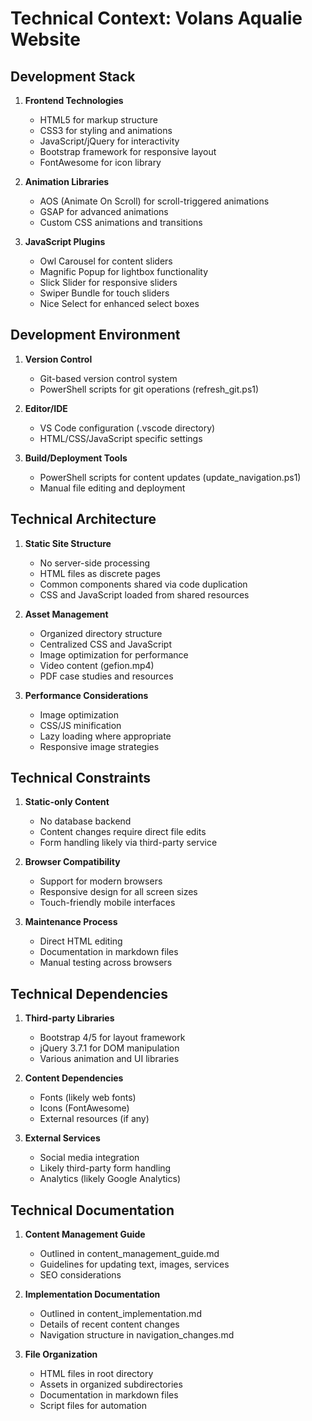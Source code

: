 # Technical Context: Volans Aqualie Website

## Development Stack

1. **Frontend Technologies**
   - HTML5 for markup structure
   - CSS3 for styling and animations
   - JavaScript/jQuery for interactivity
   - Bootstrap framework for responsive layout
   - FontAwesome for icon library

2. **Animation Libraries**
   - AOS (Animate On Scroll) for scroll-triggered animations
   - GSAP for advanced animations
   - Custom CSS animations and transitions

3. **JavaScript Plugins**
   - Owl Carousel for content sliders
   - Magnific Popup for lightbox functionality
   - Slick Slider for responsive sliders
   - Swiper Bundle for touch sliders
   - Nice Select for enhanced select boxes

## Development Environment

1. **Version Control**
   - Git-based version control system
   - PowerShell scripts for git operations (refresh_git.ps1)

2. **Editor/IDE**
   - VS Code configuration (.vscode directory)
   - HTML/CSS/JavaScript specific settings

3. **Build/Deployment Tools**
   - PowerShell scripts for content updates (update_navigation.ps1)
   - Manual file editing and deployment

## Technical Architecture

1. **Static Site Structure**
   - No server-side processing
   - HTML files as discrete pages
   - Common components shared via code duplication
   - CSS and JavaScript loaded from shared resources

2. **Asset Management**
   - Organized directory structure
   - Centralized CSS and JavaScript
   - Image optimization for performance
   - Video content (gefion.mp4)
   - PDF case studies and resources

3. **Performance Considerations**
   - Image optimization
   - CSS/JS minification 
   - Lazy loading where appropriate
   - Responsive image strategies

## Technical Constraints

1. **Static-only Content**
   - No database backend
   - Content changes require direct file edits
   - Form handling likely via third-party service

2. **Browser Compatibility**
   - Support for modern browsers
   - Responsive design for all screen sizes
   - Touch-friendly mobile interfaces

3. **Maintenance Process**
   - Direct HTML editing
   - Documentation in markdown files
   - Manual testing across browsers

## Technical Dependencies

1. **Third-party Libraries**
   - Bootstrap 4/5 for layout framework
   - jQuery 3.7.1 for DOM manipulation
   - Various animation and UI libraries

2. **Content Dependencies**
   - Fonts (likely web fonts)
   - Icons (FontAwesome)
   - External resources (if any)

3. **External Services**
   - Social media integration
   - Likely third-party form handling
   - Analytics (likely Google Analytics)

## Technical Documentation

1. **Content Management Guide**
   - Outlined in content_management_guide.md
   - Guidelines for updating text, images, services
   - SEO considerations

2. **Implementation Documentation**
   - Outlined in content_implementation.md
   - Details of recent content changes
   - Navigation structure in navigation_changes.md

3. **File Organization**
   - HTML files in root directory
   - Assets in organized subdirectories
   - Documentation in markdown files
   - Script files for automation 